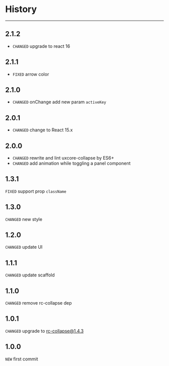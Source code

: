 # History

---

## 2.1.2
* `CHANGED` upgrade to react 16

## 2.1.1

* `FIXED` arrow color

## 2.1.0

* `CHANGED` onChange add new param `activeKey`

## 2.0.1

* `CHANGED` change to React 15.x

## 2.0.0

* `CHANGED` rewrite and lint uxcore-collapse by ES6+
* `CHANGED` add animation while toggling a panel component

## 1.3.1

`FIXED` support prop `className`

## 1.3.0

`CHANGED` new style

## 1.2.0

`CHANGED` update UI

## 1.1.1
`CHANGED` update scaffold

## 1.1.0
`CHANGED` remove rc-collapse dep

## 1.0.1
`CHANGED` upgrade to rc-collapse@1.4.3

## 1.0.0
`NEW` first commit
